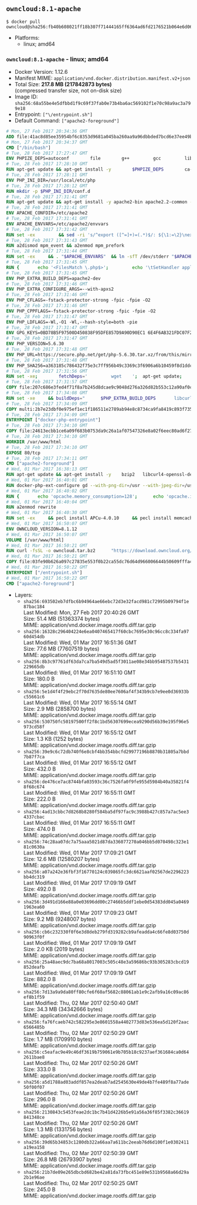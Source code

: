 ## `owncloud:8.1-apache`

```console
$ docker pull owncloud@sha256:fb40b608021ff18b307f71444165ff6364ad6fd2176521b064e6d0677aefed36
```

-	Platforms:
	-	linux; amd64

### `owncloud:8.1-apache` - linux; amd64

-	Docker Version: 1.12.6
-	Manifest MIME: `application/vnd.docker.distribution.manifest.v2+json`
-	Total Size: **217.8 MB (217842873 bytes)**  
	(compressed transfer size, not on-disk size)
-	Image ID: `sha256:68a55be4e5dfbbd1f9c69f37fab0e73b4ba6ac569102f1e70c98a9ac3a799e18`
-	Entrypoint: `["\/entrypoint.sh"]`
-	Default Command: `["apache2-foreground"]`

```dockerfile
# Mon, 27 Feb 2017 20:34:36 GMT
ADD file:41ac8d85ee35954bf6c8353d9681a045ba260aa9a96dbbded7bcd6e37ee49bea in / 
# Mon, 27 Feb 2017 20:34:37 GMT
CMD ["/bin/bash"]
# Tue, 28 Feb 2017 17:27:47 GMT
ENV PHPIZE_DEPS=autoconf 		file 		g++ 		gcc 		libc-dev 		make 		pkg-config 		re2c
# Tue, 28 Feb 2017 17:28:10 GMT
RUN apt-get update && apt-get install -y 		$PHPIZE_DEPS 		ca-certificates 		curl 		libedit2 		libsqlite3-0 		libxml2 		xz-utils 	--no-install-recommends && rm -r /var/lib/apt/lists/*
# Tue, 28 Feb 2017 17:28:11 GMT
ENV PHP_INI_DIR=/usr/local/etc/php
# Tue, 28 Feb 2017 17:28:12 GMT
RUN mkdir -p $PHP_INI_DIR/conf.d
# Tue, 28 Feb 2017 17:31:41 GMT
RUN apt-get update && apt-get install -y apache2-bin apache2.2-common --no-install-recommends && rm -rf /var/lib/apt/lists/*
# Tue, 28 Feb 2017 17:31:41 GMT
ENV APACHE_CONFDIR=/etc/apache2
# Tue, 28 Feb 2017 17:31:41 GMT
ENV APACHE_ENVVARS=/etc/apache2/envvars
# Tue, 28 Feb 2017 17:31:42 GMT
RUN set -ex 		&& sed -ri 's/^export ([^=]+)=(.*)$/: ${\1:=\2}\nexport \1/' "$APACHE_ENVVARS" 		&& . "$APACHE_ENVVARS" 	&& for dir in 		"$APACHE_LOCK_DIR" 		"$APACHE_RUN_DIR" 		"$APACHE_LOG_DIR" 		/var/www/html 	; do 		rm -rvf "$dir" 		&& mkdir -p "$dir" 		&& chown -R "$APACHE_RUN_USER:$APACHE_RUN_GROUP" "$dir"; 	done
# Tue, 28 Feb 2017 17:31:43 GMT
RUN a2dismod mpm_event && a2enmod mpm_prefork
# Tue, 28 Feb 2017 17:31:44 GMT
RUN set -ex 	&& . "$APACHE_ENVVARS" 	&& ln -sfT /dev/stderr "$APACHE_LOG_DIR/error.log" 	&& ln -sfT /dev/stdout "$APACHE_LOG_DIR/access.log" 	&& ln -sfT /dev/stdout "$APACHE_LOG_DIR/other_vhosts_access.log"
# Tue, 28 Feb 2017 17:31:45 GMT
RUN { 		echo '<FilesMatch \.php$>'; 		echo '\tSetHandler application/x-httpd-php'; 		echo '</FilesMatch>'; 		echo; 		echo 'DirectoryIndex disabled'; 		echo 'DirectoryIndex index.php index.html'; 		echo; 		echo '<Directory /var/www/>'; 		echo '\tOptions -Indexes'; 		echo '\tAllowOverride All'; 		echo '</Directory>'; 	} | tee "$APACHE_CONFDIR/conf-available/docker-php.conf" 	&& a2enconf docker-php
# Tue, 28 Feb 2017 17:31:45 GMT
ENV PHP_EXTRA_BUILD_DEPS=apache2-dev
# Tue, 28 Feb 2017 17:31:46 GMT
ENV PHP_EXTRA_CONFIGURE_ARGS=--with-apxs2
# Tue, 28 Feb 2017 17:31:46 GMT
ENV PHP_CFLAGS=-fstack-protector-strong -fpic -fpie -O2
# Tue, 28 Feb 2017 17:31:46 GMT
ENV PHP_CPPFLAGS=-fstack-protector-strong -fpic -fpie -O2
# Tue, 28 Feb 2017 17:31:47 GMT
ENV PHP_LDFLAGS=-Wl,-O1 -Wl,--hash-style=both -pie
# Tue, 28 Feb 2017 17:31:47 GMT
ENV GPG_KEYS=0BD78B5F97500D450838F95DFE857D9A90D90EC1 6E4F6AB321FDC07F2C332E3AC2BF0BC433CFC8B3
# Tue, 28 Feb 2017 17:31:47 GMT
ENV PHP_VERSION=5.6.30
# Tue, 28 Feb 2017 17:31:48 GMT
ENV PHP_URL=https://secure.php.net/get/php-5.6.30.tar.xz/from/this/mirror PHP_ASC_URL=https://secure.php.net/get/php-5.6.30.tar.xz.asc/from/this/mirror
# Tue, 28 Feb 2017 17:31:48 GMT
ENV PHP_SHA256=a363185c786432f75e3c7ff956b49c3369c3f6906a6b10459f8d1ddc22f70805 PHP_MD5=68753955a8964ae49064c6424f81eb3e
# Tue, 28 Feb 2017 17:31:56 GMT
RUN set -xe; 		fetchDeps=' 		wget 	'; 	apt-get update; 	apt-get install -y --no-install-recommends $fetchDeps; 	rm -rf /var/lib/apt/lists/*; 		mkdir -p /usr/src; 	cd /usr/src; 		wget -O php.tar.xz "$PHP_URL"; 		if [ -n "$PHP_SHA256" ]; then 		echo "$PHP_SHA256 *php.tar.xz" | sha256sum -c -; 	fi; 	if [ -n "$PHP_MD5" ]; then 		echo "$PHP_MD5 *php.tar.xz" | md5sum -c -; 	fi; 		if [ -n "$PHP_ASC_URL" ]; then 		wget -O php.tar.xz.asc "$PHP_ASC_URL"; 		export GNUPGHOME="$(mktemp -d)"; 		for key in $GPG_KEYS; do 			gpg --keyserver ha.pool.sks-keyservers.net --recv-keys "$key"; 		done; 		gpg --batch --verify php.tar.xz.asc php.tar.xz; 		rm -r "$GNUPGHOME"; 	fi; 		apt-get purge -y --auto-remove $fetchDeps
# Tue, 28 Feb 2017 17:31:57 GMT
COPY file:207c686e3fed4f71f8a7b245d8dcae9c9048d276a326d82b553c12a90af0c0ca in /usr/local/bin/ 
# Tue, 28 Feb 2017 17:34:08 GMT
RUN set -xe 	&& buildDeps=" 		$PHP_EXTRA_BUILD_DEPS 		libcurl4-openssl-dev 		libedit-dev 		libsqlite3-dev 		libssl-dev 		libxml2-dev 	" 	&& apt-get update && apt-get install -y $buildDeps --no-install-recommends && rm -rf /var/lib/apt/lists/* 		&& export CFLAGS="$PHP_CFLAGS" 		CPPFLAGS="$PHP_CPPFLAGS" 		LDFLAGS="$PHP_LDFLAGS" 	&& docker-php-source extract 	&& cd /usr/src/php 	&& ./configure 		--with-config-file-path="$PHP_INI_DIR" 		--with-config-file-scan-dir="$PHP_INI_DIR/conf.d" 				--disable-cgi 				--enable-ftp 		--enable-mbstring 		--enable-mysqlnd 				--with-curl 		--with-libedit 		--with-openssl 		--with-zlib 				$PHP_EXTRA_CONFIGURE_ARGS 	&& make -j "$(nproc)" 	&& make install 	&& { find /usr/local/bin /usr/local/sbin -type f -executable -exec strip --strip-all '{}' + || true; } 	&& make clean 	&& docker-php-source delete 		&& apt-get purge -y --auto-remove -o APT::AutoRemove::RecommendsImportant=false $buildDeps
# Tue, 28 Feb 2017 17:34:09 GMT
COPY multi:2b7e23dbf0e975ef1ec1f186511e2789ab94e8c8734ca9fa8419c893f7357d6c in /usr/local/bin/ 
# Tue, 28 Feb 2017 17:34:09 GMT
ENTRYPOINT ["docker-php-entrypoint"]
# Tue, 28 Feb 2017 17:34:10 GMT
COPY file:24613ecbb1ce6a09f683b0753da9c26a1af07547326e8a02f6eec80ad6f2774a in /usr/local/bin/ 
# Tue, 28 Feb 2017 17:34:10 GMT
WORKDIR /var/www/html
# Tue, 28 Feb 2017 17:34:10 GMT
EXPOSE 80/tcp
# Tue, 28 Feb 2017 17:34:11 GMT
CMD ["apache2-foreground"]
# Wed, 01 Mar 2017 16:38:13 GMT
RUN apt-get update && apt-get install -y 	bzip2 	libcurl4-openssl-dev 	libfreetype6-dev 	libicu-dev 	libjpeg-dev 	libldap2-dev 	libmcrypt-dev 	libmemcached-dev 	libpng12-dev 	libpq-dev 	libxml2-dev 	&& rm -rf /var/lib/apt/lists/*
# Wed, 01 Mar 2017 16:40:01 GMT
RUN docker-php-ext-configure gd --with-png-dir=/usr --with-jpeg-dir=/usr 	&& docker-php-ext-configure ldap --with-libdir=lib/x86_64-linux-gnu/ 	&& docker-php-ext-install exif gd intl ldap mbstring mcrypt mysql opcache pdo_mysql pdo_pgsql pgsql zip
# Wed, 01 Mar 2017 16:40:02 GMT
RUN { 		echo 'opcache.memory_consumption=128'; 		echo 'opcache.interned_strings_buffer=8'; 		echo 'opcache.max_accelerated_files=4000'; 		echo 'opcache.revalidate_freq=60'; 		echo 'opcache.fast_shutdown=1'; 		echo 'opcache.enable_cli=1'; 	} > /usr/local/etc/php/conf.d/opcache-recommended.ini
# Wed, 01 Mar 2017 16:40:04 GMT
RUN a2enmod rewrite
# Wed, 01 Mar 2017 16:40:30 GMT
RUN set -ex 	&& pecl install APCu-4.0.10 	&& pecl install memcached-2.2.0 	&& pecl install redis-2.2.8 	&& docker-php-ext-enable apcu memcached redis
# Wed, 01 Mar 2017 16:50:07 GMT
ENV OWNCLOUD_VERSION=8.1.12
# Wed, 01 Mar 2017 16:50:07 GMT
VOLUME [/var/www/html]
# Wed, 01 Mar 2017 16:50:21 GMT
RUN curl -fsSL -o owncloud.tar.bz2 		"https://download.owncloud.org/community/owncloud-${OWNCLOUD_VERSION}.tar.bz2" 	&& curl -fsSL -o owncloud.tar.bz2.asc 		"https://download.owncloud.org/community/owncloud-${OWNCLOUD_VERSION}.tar.bz2.asc" 	&& export GNUPGHOME="$(mktemp -d)" 	&& gpg --keyserver ha.pool.sks-keyservers.net --recv-keys E3036906AD9F30807351FAC32D5D5E97F6978A26 	&& gpg --batch --verify owncloud.tar.bz2.asc owncloud.tar.bz2 	&& rm -r "$GNUPGHOME" owncloud.tar.bz2.asc 	&& tar -xjf owncloud.tar.bz2 -C /usr/src/ 	&& rm owncloud.tar.bz2
# Wed, 01 Mar 2017 16:50:21 GMT
COPY file:03fe90b626a097c27835e553f0b22ca55dc76d64d966006644b50609fffa4161 in /entrypoint.sh 
# Wed, 01 Mar 2017 16:50:22 GMT
ENTRYPOINT ["/entrypoint.sh"]
# Wed, 01 Mar 2017 16:50:22 GMT
CMD ["apache2-foreground"]
```

-	Layers:
	-	`sha256:693502eb7dfbc6b94964ae66ebc72d3e32facd981c72995b09794f1e87bac184`  
		Last Modified: Mon, 27 Feb 2017 20:40:26 GMT  
		Size: 51.4 MB (51363374 bytes)  
		MIME: application/vnd.docker.image.rootfs.diff.tar.gzip
	-	`sha256:16328c296404224e6ea0407465417f60cbc7695e30c96cc8c334fa9760d454db`  
		Last Modified: Wed, 01 Mar 2017 16:51:36 GMT  
		Size: 77.6 MB (77607519 bytes)  
		MIME: application/vnd.docker.image.rootfs.diff.tar.gzip
	-	`sha256:8b3c97761df63da7ca7ba549d5ad5f3011ae08e34bb95487537b5431229665db`  
		Last Modified: Wed, 01 Mar 2017 16:51:10 GMT  
		Size: 180.0 B  
		MIME: application/vnd.docker.image.rootfs.diff.tar.gzip
	-	`sha256:5e1d4f4f29ebc2f70d7635de80ee7606af4f343b9cb7e9ee0d36933bc55661c6`  
		Last Modified: Wed, 01 Mar 2017 16:55:14 GMT  
		Size: 2.9 MB (2858700 bytes)  
		MIME: application/vnd.docker.image.rootfs.diff.tar.gzip
	-	`sha256:530750fc50197500ff2f8c1bd56307699ecea9290d56b39e195f96e5973cd58f`  
		Last Modified: Wed, 01 Mar 2017 16:55:12 GMT  
		Size: 1.3 KB (1252 bytes)  
		MIME: application/vnd.docker.image.rootfs.diff.tar.gzip
	-	`sha256:39e9c6c72db740f6e8cbf4bb354bbcfd29977196b8870b31805a7bbd7b87f7ca`  
		Last Modified: Wed, 01 Mar 2017 16:55:12 GMT  
		Size: 432.0 B  
		MIME: application/vnd.docker.image.rootfs.diff.tar.gzip
	-	`sha256:de476ce7ac8744bfa03593c36c7526fa0f9fe955d5984b40a35821f48f68c674`  
		Last Modified: Wed, 01 Mar 2017 16:55:11 GMT  
		Size: 222.0 B  
		MIME: application/vnd.docker.image.rootfs.diff.tar.gzip
	-	`sha256:4ad13cbbc7d8268b8280f584ba5df97fac9c3988b427c857a7ac5ee34337cbac`  
		Last Modified: Wed, 01 Mar 2017 16:55:11 GMT  
		Size: 474.0 B  
		MIME: application/vnd.docker.image.rootfs.diff.tar.gzip
	-	`sha256:74c28aa07dc7a75aaa5021d87da336077270a046bb5d070498c323e181c0630a`  
		Last Modified: Wed, 01 Mar 2017 17:09:21 GMT  
		Size: 12.6 MB (12580207 bytes)  
		MIME: application/vnd.docker.image.rootfs.diff.tar.gzip
	-	`sha256:a07a242e36fbf3f16770124c039865fc3dc6621aaf02567de2296223bb4dc319`  
		Last Modified: Wed, 01 Mar 2017 17:09:19 GMT  
		Size: 492.0 B  
		MIME: application/vnd.docker.image.rootfs.diff.tar.gzip
	-	`sha256:3d491d166e88a0e03696dd00c27466b5ddf1ebe0d54383dd045a04691963ea60`  
		Last Modified: Wed, 01 Mar 2017 17:09:23 GMT  
		Size: 9.2 MB (9248007 bytes)  
		MIME: application/vnd.docker.image.rootfs.diff.tar.gzip
	-	`sha256:cb6c232330f0f6e3d8deb279fd319282cb9afeadda4c66fe8d03750d90963f0f`  
		Last Modified: Wed, 01 Mar 2017 17:09:19 GMT  
		Size: 2.0 KB (2019 bytes)  
		MIME: application/vnd.docker.image.rootfs.diff.tar.gzip
	-	`sha256:25a48aec9dc7ba68a8017003c505c48e3a59686bc93b305283cbcd19852deafb`  
		Last Modified: Wed, 01 Mar 2017 17:09:19 GMT  
		Size: 882.0 B  
		MIME: application/vnd.docker.image.rootfs.diff.tar.gzip
	-	`sha256:7d13a9a9da80ff80cfe6f60af5682c88061ab1e9c2afb9a16c09ac86ef8b1f59`  
		Last Modified: Thu, 02 Mar 2017 02:50:40 GMT  
		Size: 34.3 MB (34342666 bytes)  
		MIME: application/vnd.docker.image.rootfs.diff.tar.gzip
	-	`sha256:fa76fcaeb742c582295e3e8601558a4402773d83e536ea5d120f2aac6566485b`  
		Last Modified: Thu, 02 Mar 2017 02:50:29 GMT  
		Size: 1.7 MB (1709910 bytes)  
		MIME: application/vnd.docker.image.rootfs.diff.tar.gzip
	-	`sha256:c5eafac9e49c46df3619b759061e9b705b18c9237aef361684ca0d642611bae8`  
		Last Modified: Thu, 02 Mar 2017 02:50:26 GMT  
		Size: 333.0 B  
		MIME: application/vnd.docker.image.rootfs.diff.tar.gzip
	-	`sha256:a5d1788ad03addf857ea2deab7ad2545630e49de4b7fe489f8a77ade50f00f07`  
		Last Modified: Thu, 02 Mar 2017 02:50:26 GMT  
		Size: 296.0 B  
		MIME: application/vnd.docker.image.rootfs.diff.tar.gzip
	-	`sha256:2130843c5453feae2dc1bc7b41d4226b5e91a56a36f85f3382c36619841348ce`  
		Last Modified: Thu, 02 Mar 2017 02:50:26 GMT  
		Size: 1.3 MB (1331756 bytes)  
		MIME: application/vnd.docker.image.rootfs.diff.tar.gzip
	-	`sha256:39d65b34853c1280db322a66aa7a611bc2eeab76d6d100f1e0302411a19ea158`  
		Last Modified: Thu, 02 Mar 2017 02:50:39 GMT  
		Size: 26.8 MB (26793907 bytes)  
		MIME: application/vnd.docker.image.rootfs.diff.tar.gzip
	-	`sha256:21b7de09e265dbcbd682be42a81da73fbc451e89e531b9568a66d29a2b1e96ae`  
		Last Modified: Thu, 02 Mar 2017 02:50:25 GMT  
		Size: 245.0 B  
		MIME: application/vnd.docker.image.rootfs.diff.tar.gzip
